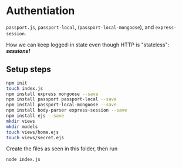# Authentiation

`passport.js`, `passport-local`, (`passport-local-mongoose`), and `express-session`.

How we can keep logged-in state even though HTTP is "stateless": ***sessions!***

## Setup steps

```bash
npm init
touch index.js
npm install express mongoose --save
npm install passport passport-local --save
npm install passport-local-mongoose --save
npm install body-parser express-session --save
npm install ejs --save
mkdir views
mkdir models
touch views/home.ejs
touch views/secret.ejs
```

Create the files as seen in this folder, then run

```bash
node index.js
```
